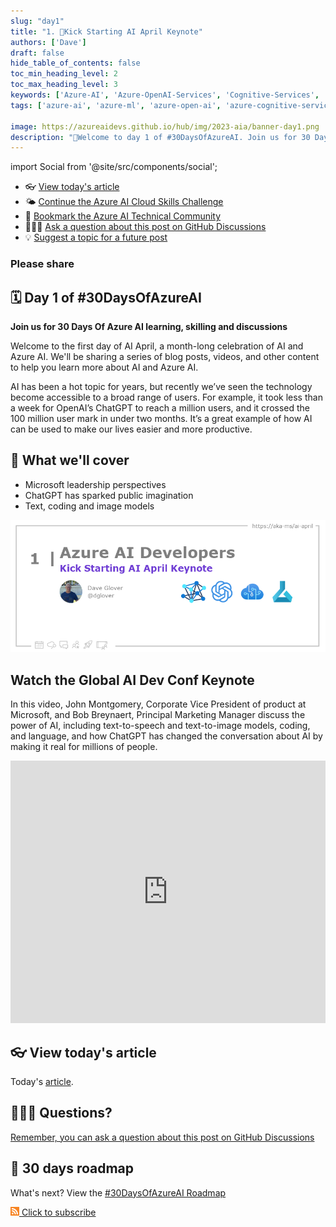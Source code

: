 ```yaml
---
slug: "day1"
title: "1. 🏁Kick Starting AI April Keynote"
authors: ['Dave']
draft: false
hide_table_of_contents: false
toc_min_heading_level: 2
toc_max_heading_level: 3
keywords: ['Azure-AI', 'Azure-OpenAI-Services', 'Cognitive-Services', 'Machine-Learning']
tags: ['azure-ai', 'azure-ml', 'azure-open-ai', 'azure-cognitive-services', 'responsible-ai', 'azure-ai-fundamentals', '30-days-of-azure-ai']

image: https://azureaidevs.github.io/hub/img/2023-aia/banner-day1.png
description: "🏁Welcome to day 1 of #30DaysOfAzureAI. Join us for 30 Days Of Azure AI learning, skilling and discussions https://azureaidevs.github.io/hub/2023-aia/day1"
---
```


import Social from '@site/src/components/social';

<head>

  <meta name="twitter:url" content="https://azureaidevs.github.io/hub/2023-aia/day1" />
  <meta name="twitter:title" content="Kick Starting AI April Keynote" />
  <meta name="twitter:description" content="🏁Welcome to day 1 of #30DaysOfAzureAI. Join us for 30 Days Of Azure AI learning, skilling and discussions" />
  <meta name="twitter:image" content="https://azureaidevs.github.io/hub/img/2023-aia/banner-day1.png" />
  <meta name="twitter:card" content="summary_large_image" />

  <meta property="og:url" content="https://azureaidevs.github.io/hub/2023-aia/day1" />
  <meta property="og:title" content="Welcome to day 1 🏁Kick Starting AI April Keynote" />
  <meta property="og:description" content="Join us for 30 Days Of Azure AI learning, skilling and discussions https://azureaidevs.github.io/hub/2023-aia/day1 AzureAiDevs,AI AzureOpenAI" />
  <meta property="og:image" content="https://azureaidevs.github.io/hub/img/2023-aia/banner-day1.png" />
  <meta property="og:type" content="article" />
  <meta property="og:site_name" content="Azure AI Developer" />

  <link rel="canonical" href="https://youtu.be/D7_RN5Gc-RE"  />

</head>

- 👓 [View today's article](https://youtu.be/D7_RN5Gc-RE)
- 🌤️ [Continue the Azure AI Cloud Skills Challenge](https://aka.ms/30-days-of-azure-ai-challenge)
- 🏫 [Bookmark the Azure AI Technical Community](https://techcommunity.microsoft.com/t5/artificial-intelligence-and/ct-p/AI)
- 🙋🏾‍♂️ [Ask a question about this post on GitHub Discussions](https://github.com/AzureAiDevs/hub/discussions/categories/1-kick-starting-ai-april-keynote)
- 💡 [Suggest a topic for a future post](https://github.com/AzureAiDevs/hub/discussions/categories/call-for-content)

### Please share

<Social
    page_url="https://azureaidevs.github.io/hub/2023-aia/day1"
    image_url="https://azureaidevs.github.io/hub/img/2023-aia/banner-day1.png"
    title="Kick Starting AI April Keynote"
    description= "🏁Day 1 of #30DaysOfAzureAI. Today, we're excited to share the Global AI Dev Conf keynote featuring senior Azure AI leaders John Montgomery and Bob Breynaert. Let's get started!"
    hashtags="AzureAiDevs,AI,AzureOpenAI"
    hashtag="#30DaysOfAzureAi"
/>

## 🗓️ Day 1 of #30DaysOfAzureAI

<!-- README
The following description is also used for the tweet. So it should be action oriented and grab attention 
If you update the description, please update the description: in the frontmatter as well.
-->

**Join us for 30 Days Of Azure AI learning, skilling and discussions**

<!-- README
The following is the intro to the post. It should be a short teaser for the post.
-->

Welcome to the first day of AI April, a month-long celebration of AI and Azure AI. We'll be sharing a series of blog posts, videos, and other content to help you learn more about AI and Azure AI.

AI has been a hot topic for years, but recently we’ve seen the technology become accessible to a broad range of users. For example, it took less than a week for OpenAI’s ChatGPT to reach a million users, and it crossed the 100 million user mark in under two months. It’s a great example of how AI can be used to make our lives easier and more productive.

## 🎯 What we'll cover

<!-- README
The following list is the main points of the post. There should be 3-4 main points.
 -->


- Microsoft leadership perspectives
- ChatGPT has sparked public imagination
- Text, coding and image models

<!-- 
- Main point 1
- Main point 2
- Main point 3 
- Main point 4
-->

![Image banner for day 1](./../../static/img/2023-aia/banner-day1.png)

<!-- README
Add or update a list relevant references here. These could be links to other blog posts, Microsoft Learn Module, videos, or other resources.
-->



<!-- README
The following is the body of the post. It should be an overview of the post that you are referencing.
See the Learn More section, if you supplied a canonical link, then will be displayed here.
-->


## Watch the Global AI Dev Conf Keynote

In this video, John Montgomery, Corporate Vice President of product at Microsoft, and Bob Breynaert, Principal Marketing Manager discuss the power of AI, including text-to-speech and text-to-image models, coding, and language, and how ChatGPT has changed the conversation about AI by making it real for millions of people.

<iframe width="100%" height="420" src="https://www.youtube.com/embed/D7_RN5Gc-RE" title="YouTube video player" frameborder="0" allow="accelerometer; autoplay; clipboard-write; encrypted-media; gyroscope; picture-in-picture; web-share" allowfullscreen></iframe>

## 👓 View today's article

Today's [article](https://youtu.be/D7_RN5Gc-RE).


## 🙋🏾‍♂️ Questions?

[Remember, you can ask a question about this post on GitHub Discussions](https://github.com/AzureAiDevs/hub/discussions/categories/1-kick-starting-ai-april-keynote)

## 📍 30 days roadmap

What's next? View the [#30DaysOfAzureAI Roadmap](/hub/roadmap/30days)

[![](./../../static/img/2023-aia/rss.png) Click to subscribe](https://azureaidevs.github.io/hub/2023-aia/rss.xml)